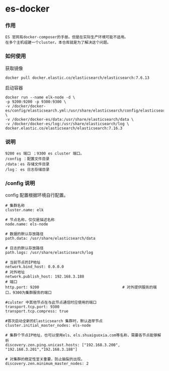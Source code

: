 # es-docker
### 作用
    ES 官网有docker-composer的手册。但是在实际生产环境可能不适用。
    在多个主机组建一个cluster。本仓库就是为了解决这个问题。

### 如何使用
    
获取镜像

    docker pull docker.elastic.co/elasticsearch/elasticsearch:7.6.13
    
启动容器

    docker run --name elk-node -d \
    -p 9200:9200 -p 9300:9300 \ 
    -v /docker/docker-es/config/elasticsearch.yml:/usr/share/elasticsearch/config/elasticsearch.yml \
    -v /docker/docker-es/data:/usr/share/elasticsearch/data \
    -v /docker/docker-es/log:/usr/share/elasticsearch/log \
    docker.elastic.co/elasticsearch/elasticsearch:7.16.3

### 说明
    9200 es 端口 ；9300 es cluster 端口。
    /config ：配置文件目录
    /data：es 存储文件目录
    /log： es 日志存储目录

### /config 说明

config 配置根据环境自行配置。

    # 集群名称
    cluster.name: elk 
    
    # 节点名称，仅仅是描述名称
    node.name: els-node                                 
    
    # 数据的默认存放路径
    path.data: /usr/share/elasticsearch/data
    
    # 日志的默认存放路径
    path.logs: /usr/share/elasticsearch/log                  
    
    # 当前节点的IP地址 
    network.bind_host: 0.0.0.0  
    # 对外地址
    network.publish_host: 192.168.3.188
    # 端口
    http.port: 9200                                     # 对外提供服务的端口，9300为集群服务的端口

    #culster 中其他节点在与此节点通信时应使用的端口
    transport.tcp.port: 9300
    transport.tcp.compress: true
    
    #首次启动全新的Elasticsearch 集群时，默认选举节点
    cluster.initial_master_nodes: els-node
    
    # 集群个节点IP地址，也可以使用els、els.shuaiguoxia.com等名称，需要各节点能够解析
    discovery.zen.ping.unicast.hosts: ["192.168.3.200", "192.168.3.201","192.168.3.188"]
    
    # 对集群的稳定性至关重要，防止脑裂的出现。
    discovery.zen.minimum_master_nodes: 2
    



